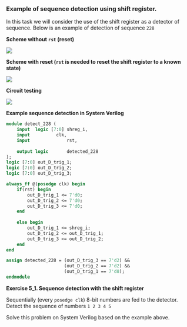 ### Example of sequence detection using shift register.

In this task we will consider the use of the shift register as a detector of sequence.
Below is an example of detection of sequence ```228```

**Scheme without ```rst``` (reset)**

![](../images_shreg/image5.png)

**Scheme with reset (```rst``` is needed to reset the shift register to a known state)**

![](../images_shreg/image6.png)

**Circuit testing**

![](../images_shreg/image7.png)


**Example sequence detection in System Verilog**

```systemverilog
module detect_228 (
	input  logic [7:0] shreg_i,
	input   	   clk,
	input              rst,
	
	output logic       detected_228
);
logic [7:0] out_D_trig_1;
logic [7:0] out_D_trig_2;
logic [7:0] out_D_trig_3;

always_ff @(posedge clk) begin
	if(rst) begin 
		out_D_trig_1 <= 7'd0;
		out_D_trig_2 <= 7'd0;
		out_D_trig_3 <= 7'd0;
	end
	
	else begin
		out_D_trig_1 <= shreg_i;
		out_D_trig_2 <= out_D_trig_1;
		out_D_trig_3 <= out_D_trig_2;
	end
end

assign detected_228 = (out_D_trig_3 == 7'd2) &&
                      (out_D_trig_2 == 7'd2) &&
                      (out_D_trig_1 == 7'd8);
endmodule

```

**Exercise 5_1. Sequence detection with the shift register**

Sequentially (every ```posedge clk```) 8-bit numbers are fed to the detector. 
Detect the sequence of numbers ```1 2 3 4 5```

Solve this problem on System Verilog based on the example above.
